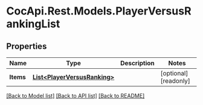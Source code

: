 ﻿# CocApi.Rest.Models.PlayerVersusRankingList

## Properties

Name | Type | Description | Notes
------------ | ------------- | ------------- | -------------
**Items** | [**List&lt;PlayerVersusRanking&gt;**](PlayerVersusRanking.md) |  | [optional] [readonly] 

[[Back to Model list]](../../README.md#documentation-for-models) [[Back to API list]](../../README.md#documentation-for-api-endpoints) [[Back to README]](../../README.md)

